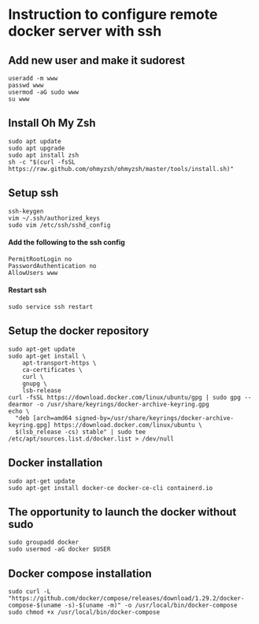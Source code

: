 # Instruction to configure remote docker server with ssh

## Add new user and make it sudorest

```
useradd -m www
passwd www
usermod -aG sudo www
su www
```

## Install Oh My Zsh

```
sudo apt update
sudo apt upgrade
sudo apt install zsh
sh -c "$(curl -fsSL https://raw.github.com/ohmyzsh/ohmyzsh/master/tools/install.sh)"
```

## Setup ssh

```
ssh-keygen
vim ~/.ssh/authorized_keys
sudo vim /etc/ssh/sshd_config
```

#### Add the following to the ssh config

```
PermitRootLogin no
PasswordAuthentication no
AllowUsers www
```

#### Restart ssh

```
sudo service ssh restart
```

## Setup the docker repository

```
sudo apt-get update
sudo apt-get install \
    apt-transport-https \
    ca-certificates \
    curl \
    gnupg \
    lsb-release
curl -fsSL https://download.docker.com/linux/ubuntu/gpg | sudo gpg --dearmor -o /usr/share/keyrings/docker-archive-keyring.gpg
echo \
  "deb [arch=amd64 signed-by=/usr/share/keyrings/docker-archive-keyring.gpg] https://download.docker.com/linux/ubuntu \
  $(lsb_release -cs) stable" | sudo tee /etc/apt/sources.list.d/docker.list > /dev/null
```

## Docker installation

```
sudo apt-get update
sudo apt-get install docker-ce docker-ce-cli containerd.io
```

## The opportunity to launch the docker without sudo

```
sudo groupadd docker
sudo usermod -aG docker $USER
```

## Docker compose installation

```
sudo curl -L "https://github.com/docker/compose/releases/download/1.29.2/docker-compose-$(uname -s)-$(uname -m)" -o /usr/local/bin/docker-compose
sudo chmod +x /usr/local/bin/docker-compose
```
